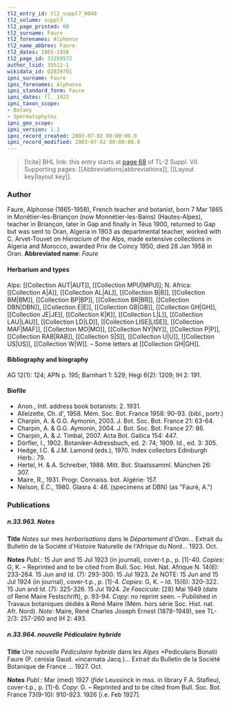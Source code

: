```yaml
---
tl2_entry_id: tl2_suppl7_0048
tl2_volume: suppl7
tl2_page_printed: 68
tl2_surname: Faure
tl2_forenames: Alphonse
tl2_name_abbrev: Faure
tl2_dates: 1865-1958
tl2_page_id: 33259572
author_lsid: 35512-1
wikidata_id: Q2839791
ipni_surname: Faure
ipni_forenames: Alphonse
ipni_standard_form: Faure
ipni_dates: fl. 1923
ipni_taxon_scope: 
- Botany
- Spermatophytes
ipni_geo_scope: 
ipni_version: 1.1
ipni_record_created: 2003-07-02 00:00:00.0
ipni_record_modified: 2003-07-02 00:00:00.0
---
```



> [!cite] BHL link: this entry starts at [page 68](https://www.biodiversitylibrary.org/page/33259572) of TL-2 Suppl. VII.
> Supporting pages: [[Abbreviations|abbreviations]], [[Layout key|layout key]].

### Author

Faure, Alphonse (1865-1958), French teacher and botanist, born 7 Mar 1865 in Monêtier-les-Briançon (now Monnétier-les-Bains) (Hautes-Alpes), teacher in Briançon, later in Gap and finally in Téus 1900, returned to Gap but was sent to Oran, Algeria in 1903 as departmental teacher, worked with C. Arvet-Touvet on *Hieracium* of the Alps, made extensive collections in Algeria and Morocco, awarded Prix de Coincy 1950, died 28 Jan 1958 in Oran. 
**Abbreviated name**: *Faure*

#### Herbarium and types

Alps: [[Collection AUT|AUT]], [[Collection MPU|MPU]]; N. Africa: [[Collection A|A]], [[Collection AL|AL]], [[Collection B|B]], [[Collection BM|BM]], [[Collection BP|BP]], [[Collection BR|BR]], [[Collection DBN|DBN]], [[Collection E|E]], [[Collection GB|GB]], [[Collection GH|GH]], [[Collection JE|JE]], [[Collection K|K]], [[Collection L|L]], [[Collection LAU|LAU]], [[Collection LD|LD]], [[Collection LISE|LISE]], [[Collection MAF|MAF]], [[Collection MO|MO]], [[Collection NY|NY]], [[Collection P|P]], [[Collection RAB|RAB]], [[Collection S|S]], [[Collection U|U]], [[Collection US|US]], [[Collection W|W]]. – Some letters at [[Collection GH|GH]].

#### Bibliography and biography

AG 12(1): 124; APN p. 195; Barnhart 1: 529; Hegi 6(2): 1209; IH 2: 191.

#### Biofile

- Anon., Intl. address book botanists: 2. 1931.
- Alleizette, Ch. d', 1958. Mém. Soc. Bot. France 1958: 90-93. (bibl., portr.)
- Charpin, A. & G.G. Aymonin, 2003. J. Bot. Soc. Bot. France 21: 63-64.
- Charpin, A. & G.G. Aymonin, 2004. J. Bot. Soc. Bot. France 27: 86.
- Charpin, A. & J. Timbal, 2007. Acta Bot. Gallica 154: 447.
- Dörfler, I., 1902. Botaniker-Adressbuch, ed. 2: 74; 1909. Id., ed. 3: 305.
- Hedge, I.C. & J.M. Lamond (eds.), 1970. Index collectors Edinburgh Herb.: 79.
- Hertel, H. & A. Schreiber, 1988. Mitt. Bot. Staatssamml. München 26: 307.
- Maire, R., 1931. Progr. Connaiss. bot. Algérie: 157.
- Nelson, E.C., 1980. Glasra 4: 46. (specimens at DBN) (as "Fauré, A.")

### Publications

##### n.33.963. Notes

**Title**
*Notes* sur mes *herborisations* dans le *Département d'Oran*... Extrait du Bulletin de la Société d'Histoire Naturelle de l'Afrique du Nord... 1923. Oct.

**Notes**
*Publ*.: 15 Jun and 15 Jul 1923 (in journal), cover-t.p., p. \[1\]-40. *Copies*: G, K. – Reprinted and to be cited from Bull. Soc. Hist. Nat. Afrique N. 14(6): 233-264. 15 Jun and Id. (7): 293-300. 15 Jul 1923.
*2e* NOTE: 15 Jun and 15 Jul 1924 (in journal), cover-t.p., p. \[1\]-4. *Copies*: G, K. – Id. 15(6): 320-322. 15 Jun and Id. (7): 325-326. 15 Jul 1924.
*2e Fascicule*: \[28\] Mai 1949 (date of René Maire Festschrift), p. 93-94. *Copy*: no reprint seen. – Published in Travaux botaniques dédiés à René Maire (Mém. hors série Soc. Hist. nat. Afr. Nord).
*Note*: Maire, René Charles Joseph Ernest (1878-1949), see TL-2/3: 257-260 and IH 2: 493.

##### n.33.964. nouvelle Pédiculaire hybride

**Title**
Une *nouvelle Pédiculaire hybride* dans les *Alpes* ×Pedicularis Bonatii Faure (P. cenisia Gaud. ×incarnata Jacq.)... Extrait du Bulletin de la Société Botanique de France ... 1927. Oct.

**Notes**
*Publ*.: Mar (med) 1927 (*fide* Leussinck in mss. in library F.A. Stafleu), cover-t.p., p. \[1\]-6.
*Copy*: G. – Reprinted and to be cited from Bull. Soc. Bot. France 73(9-10): 910-923. 1926 \[i.e. Feb 1927\].

